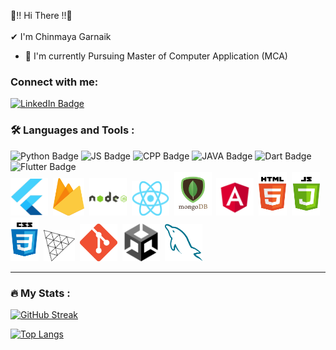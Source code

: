 👋!! Hi There !!👋 <br /><br />
 ✔  I'm Chinmaya Garnaik <br />
- 👀 I'm currently Pursuing Master of Computer Application (MCA)
<!--  👨‍💻 I'm currently learning React Native <br /> -->


</div>
<!-- dummy -->

### Connect with me: <social> <div id="badges" align="center">
  <a href="https://www.linkedin.com/in/chinmaya-garnaik-a093a21b5/">
    <img src="https://img.shields.io/badge/LinkedIn-0077B5?style=for-the-badge&logo=linkedin&logoColor=white" alt="LinkedIn Badge"/>
      </a>
<!--   <a href="https://instagram.com/whyarchit">
    <img src="https://img.shields.io/badge/Instagram-E4405F?style=for-the-badge&logo=instagram&logoColor=white" alt="Instagram Badge"/>
      </a> -->
</div>

<about-stuff>


### :hammer_and_wrench: Languages and Tools :
  <div id="skils">
    <a>
    <img src="https://img.shields.io/badge/Python-3776AB?style=for-the-badge&logo=python&logoColor=white" alt="Python Badge"/>
      </a>
    <a>
    <img src="https://img.shields.io/badge/JavaScript-F7DF1E?style=for-the-badge&logo=javascript&logoColor=black" alt="JS Badge"/>
      </a>
    <a>
    <img src="https://img.shields.io/badge/C%2B%2B-00599C?style=for-the-badge&logo=c%2B%2B&logoColor=white" alt="CPP Badge"/>
      </a>
    <a>
    <img src="https://img.shields.io/badge/Java-ED8B00?style=for-the-badge&logo=java&logoColor=white" alt="JAVA Badge"/>
      </a>
    <a>
    <img src="https://img.shields.io/static/v1?style=for-the-badge&message=Dart&color=0175C2&logo=Dart&logoColor=FFFFFF&label=" alt="Dart Badge"/>
      </a>
    <a>
    <img src="https://img.shields.io/badge/TypeScript-3178C6?style=for-the-badge&logo=TypeScript&logoColor=FFF" alt="Flutter Badge"/>
      </a>
  
</div>
    <div id="skilsv2">
         <img src="https://github.com/ChinmayaGit/ChinmayaGit/blob/main/Flutter.png" title="Flutter" alt="Flutter" width="60" height="60"/>&nbsp;
        <img src="https://github.com/ChinmayaGit/ChinmayaGit/blob/main/Firebase.png" title="Firebase" alt="Firebase" width="50" height="60"/>&nbsp;
        <img src="https://github.com/ChinmayaGit/ChinmayaGit/blob/main/nodejs.png" title="NodeJS" alt="NodeJS" width="60" height="60"/>&nbsp;
        <img src="https://github.com/ChinmayaGit/ChinmayaGit/blob/main/React.png" title="React" alt="React" width="60" height="55"/>&nbsp;
        <img src="https://github.com/ChinmayaGit/ChinmayaGit/blob/main/mongo_db.png" title="Mongo-DB" alt="Mongo-DB" width="60" height="70"/>&nbsp;
        <img src="https://github.com/ChinmayaGit/ChinmayaGit/blob/main/Angular.png" title="Angular" alt="Angular" width="60" height="60"/>&nbsp;
        <img src="https://github.com/ChinmayaGit/ChinmayaGit/blob/main/HTML.png" title="Html" alt="Html" width="45" height="70"/>&nbsp;
        <img src="https://github.com/ChinmayaGit/ChinmayaGit/blob/main/js.png" title="JS" alt="JS" width="45" height="70"/>&nbsp;
        <img src="https://github.com/ChinmayaGit/ChinmayaGit/blob/main/CSS.png" title="CSS" alt="CSS" width="45" height="70"/>&nbsp;
        <img src="https://github.com/ChinmayaGit/ChinmayaGit/blob/main/3JS.png" title="3JS" alt="3JS" width="50" height="50"/>&nbsp;
      <img src="https://github.com/ChinmayaGit/ChinmayaGit/blob/main/Git.png" title="Git" alt="Git" width="60" height="60"/>&nbsp;
      <img src="https://github.com/ChinmayaGit/ChinmayaGit/blob/main/unity.png" title="Unity" alt="Unity" width="60" height="60"/>&nbsp;
     <img src="https://github.com/ChinmayaGit/ChinmayaGit/blob/main/mySql.png" title="MySql" alt="MySql" width="60" height="60"/>&nbsp;
  </div>
  
  ---
  
  ### :fire: My Stats :
  
  [![GitHub Streak](http://github-readme-streak-stats.herokuapp.com?user=ChinmayaGit&theme=dark&background=000000)](https://git.io/streak-stats)
  
  [![Top Langs](https://github-readme-stats.vercel.app/api/top-langs/?username=ChinmayaGit&layout=compact&theme=vision-friendly-dark)](https://github.com/anuraghazra/github-readme-stats)
    
